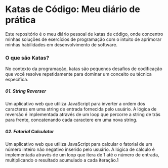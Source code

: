 <h1>Katas de Código: Meu diário de prática</h1>
Este repositório é o meu diário pessoal de katas de código, onde concentro minhas soluções de exercícios de programação com o intuito de aprimorar minhas habilidades em desenvolvimento de software.

<h3>O que são Katas?</h3>
No contexto da programação, katas são pequenos desafios de codificação que você resolve repetidamente para dominar um conceito ou técnica específica. 

<h5>01. String Reverser</h5>
Um aplicativo web que utiliza JavaScript para inverter a ordem dos caracteres em uma string de entrada fornecida pelo usuário. A lógica de reversão é implementada através de um loop que percorre a string de trás para frente, concatenando cada caractere em uma nova string.
<br>
<h5>02. Fatorial Calculator</h5>
Um aplicativo web que utiliza JavaScript para calcular o fatorial de um número inteiro não negativo inserido pelo usuário. A lógica de cálculo é implementada através de um loop que itera de 1 até o número de entrada, multiplicando o resultado acumulado a cada iteração.1

